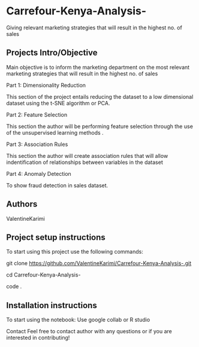 # Carrefour-Kenya-Analysis-

Giving relevant marketing strategies that will result in the highest no. of sales 


## Projects Intro/Objective

Main objective is to inform the marketing department on the most relevant marketing strategies that will result in the highest no. of sales 


Part 1: Dimensionality Reduction

This section of the project entails reducing the dataset to a low dimensional dataset using the t-SNE algorithm or PCA. 


Part 2: Feature Selection

This section the author will be performing feature selection through the use of the unsupervised learning methods .

Part 3: Association Rules

This section the author will create association rules that will allow indentification of  relationships between variables in the dataset



Part 4: Anomaly Detection

To show fraud detection in sales dataset.



## Authors

ValentineKarimi



## Project setup instructions

To start using this project use the following commands:

git clone https://github.com/ValentineKarimi/Carrefour-Kenya-Analysis-.git

cd Carrefour-Kenya-Analysis-

code .


## Installation instructions

To start using the notebook: Use google collab or R studio 

Contact Feel free to contact author with any questions or if you are interested in contributing!
